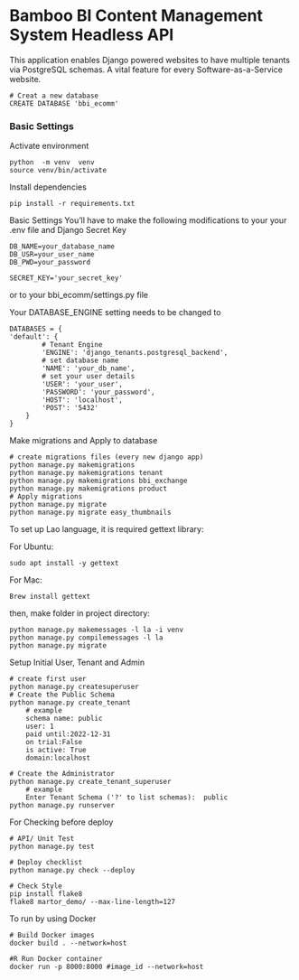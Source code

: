 # Bamboo BI  Content Management System Headless API

This application enables Django powered websites to have multiple tenants via PostgreSQL schemas. A vital feature for every Software-as-a-Service website.
        
    # Creat a new database
    CREATE DATABASE 'bbi_ecomm'


### Basic Settings
Activate environment

    python  -m venv  venv
    source venv/bin/activate

Install dependencies

    pip install -r requirements.txt


Basic Settings
You’ll have to make the following modifications to your your .env file
and Django Secret Key


    DB_NAME=your_database_name
    DB_USR=your_user_name
    DB_PWD=your_password

    SECRET_KEY='your_secret_key'

or to your bbi_ecomm/settings.py file

Your DATABASE_ENGINE setting needs to be changed to

    DATABASES = {
    'default': {
            # Tenant Engine
            'ENGINE': 'django_tenants.postgresql_backend',
            # set database name
            'NAME': 'your_db_name',
            # set your user details
            'USER': 'your_user',
            'PASSWORD': 'your_password',
            'HOST': 'localhost',
            'POST': '5432'
        }
    }

Make migrations and Apply to database

    # create migrations files (every new django app)
    python manage.py makemigrations
    python manage.py makemigrations tenant
    python manage.py makemigrations bbi_exchange
    python manage.py makemigrations product
    # Apply migrations
    python manage.py migrate
    python manage.py migrate easy_thumbnails

To set up Lao language, it is required gettext library:

For Ubuntu:

    sudo apt install -y gettext

For Mac:

    Brew install gettext

then, make folder in project directory:


    python manage.py makemessages -l la -i venv
    python manage.py compilemessages -l la
    python manage.py migrate

Setup Initial User, Tenant and Admin
        
    # create first user
    python manage.py createsuperuser
    # Create the Public Schema
    python manage.py create_tenant
        # example
        schema name: public
        user: 1
        paid until:2022-12-31
        on trial:False
        is active: True
        domain:localhost
        
    # Create the Administrator
    python manage.py create_tenant_superuser
        # example
        Enter Tenant Schema ('?' to list schemas):  public
    python manage.py runserver

For Checking before deploy
    
    # API/ Unit Test
    python manage.py test
        
    # Deploy checklist
    python manage.py check --deploy

    # Check Style
    pip install flake8
    flake8 martor_demo/ --max-line-length=127

To run by using Docker 
    
    # Build Docker images
    docker build . --network=host

    #R Run Docker container
    docker run -p 8000:8000 #image_id --network=host